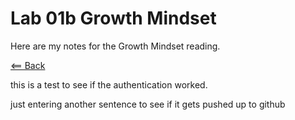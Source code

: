 # Lab 01b Growth Mindset

Here are my notes for the Growth Mindset reading.

[<== Back](README.md)

this is a test to see if the authentication worked.

just entering another sentence to see if it gets pushed up to github 
